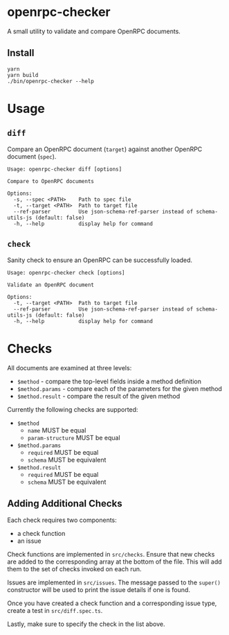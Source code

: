 # openrpc-checker

A small utility to validate and compare OpenRPC documents.

## Install

```shell
yarn
yarn build
./bin/openrpc-checker --help
```

# Usage

## `diff`

Compare an OpenRPC document (`target`) against another OpenRPC document (`spec`).

```shell
Usage: openrpc-checker diff [options]

Compare to OpenRPC documents

Options:
  -s, --spec <PATH>    Path to spec file
  -t, --target <PATH>  Path to target file
  --ref-parser         Use json-schema-ref-parser instead of schema-utils-js (default: false)
  -h, --help           display help for command
```

## `check`

Sanity check to ensure an OpenRPC can be successfully loaded.

```shell
Usage: openrpc-checker check [options]

Validate an OpenRPC document

Options:
  -t, --target <PATH>  Path to target file
  --ref-parser         Use json-schema-ref-parser instead of schema-utils-js (default: false)
  -h, --help           display help for command
```

# Checks

All documents are examined at three levels:
- `$method` - compare the top-level fields inside a method definition
- `$method.params` - compare each of the parameters for the given method
- `$method.result` - compare the result of the given method

Currently the following checks are supported:
- `$method`
  - `name` MUST be equal
  - `param-structure` MUST be equal
- `$method.params`
  - `required` MUST be equal
  - `schema` MUST be equivalent
- `$method.result`
  - `required` MUST be equal
  - `schema` MUST be equivalent

## Adding Additional Checks

Each check requires two components:
- a check function
- an issue

Check functions are implemented in `src/checks`. Ensure that new checks are added to the corresponding array at the bottom of the file. This will add them to the set of checks invoked on each run.

Issues are implemented in `src/issues`. The message passed to the `super()` constructor will be used to print the issue details if one is found. 

Once you have created a check function and a corresponding issue type, create a test in `src/diff.spec.ts`. 

Lastly, make sure to specify the check in the list above.
